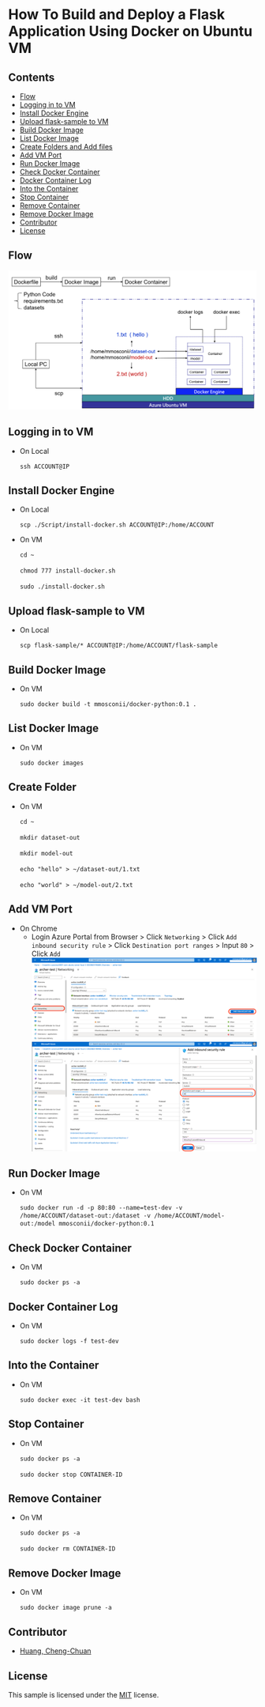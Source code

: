 # How To Build and Deploy a Flask Application Using Docker on Ubuntu VM

## Contents
- [Flow](#flow)
- [Logging in to VM](#logging-in-to-vm)
- [Install Docker Engine](#install-docker-engine)
- [Upload flask-sample to VM](#upload-flask-sample-to-vm)
- [Build Docker Image](#build-docker-image)
- [List Docker Image](#list-docker-image)
- [Create Folders and Add files](#create-folder)
- [Add VM Port](#add-vm-port)
- [Run Docker Image](#run-docker-image)
- [Check Docker Container](#check-docker-container)
- [Docker Container Log](#docker-container-log)
- [Into the Container](#into-the-container)
- [Stop Container](#stop-container)
- [Remove Container](#remove-container)
- [Remove Docker Image](#remove-docker-image)
- [Contributor](#contributor)
- [License](#license)

## Flow
![](./Images/flow.png)

## Logging in to VM
* On Local
  ```
  ssh ACCOUNT@IP
  ```

## Install Docker Engine
* On Local
  ```
  scp ./Script/install-docker.sh ACCOUNT@IP:/home/ACCOUNT
  ```
* On VM
  ```
  cd ~
  
  chmod 777 install-docker.sh

  sudo ./install-docker.sh
  ```

## Upload flask-sample to VM
* On Local
  ```
  scp flask-sample/* ACCOUNT@IP:/home/ACCOUNT/flask-sample
  ```

## Build Docker Image
* On VM
  ```
  sudo docker build -t mmosconii/docker-python:0.1 .
  ```

## List Docker Image
* On VM
  ```
  sudo docker images
  ```

## Create Folder
* On VM
  ```
  cd ~

  mkdir dataset-out

  mkdir model-out

  echo "hello" > ~/dataset-out/1.txt

  echo "world" > ~/model-out/2.txt
  ```

## Add VM Port
* On Chrome
  * Login Azure Portal from Browser > Click `Networking` > Click `Add inbound security rule` > Click `Destination port ranges` > Input `80` > Click `Add`
  ![](./Images/Port1.png)
  ![](./Images/Port2.png)

## Run Docker Image
* On VM
  ```
  sudo docker run -d -p 80:80 --name=test-dev -v /home/ACCOUNT/dataset-out:/dataset -v /home/ACCOUNT/model-out:/model mmosconii/docker-python:0.1
  ```

## Check Docker Container
* On VM
  ```
  sudo docker ps -a
  ```

## Docker Container Log
* On VM
  ```
  sudo docker logs -f test-dev
  ```

## Into the Container
* On VM
  ```
  sudo docker exec -it test-dev bash
  ```

## Stop Container
* On VM
  ```
  sudo docker ps -a
  
  sudo docker stop CONTAINER-ID
  ```

## Remove Container
* On VM
  ```
  sudo docker ps -a
  
  sudo docker rm CONTAINER-ID
  ```

## Remove Docker Image
* On VM
  ```
  sudo docker image prune -a
  ```

## Contributor
* [Huang, Cheng-Chuan](https://github.com/ArcherHuang)

## License
This sample is licensed under the [MIT](./LICENSE) license.
